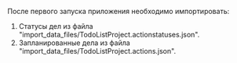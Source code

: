 После первого запуска приложения необходимо импортировать:

1) Статусы дел из файла "import_data_files/TodoListProject.actionstatuses.json".
2) Запланированные дела из файла "import_data_files/TodoListProject.actions.json".
